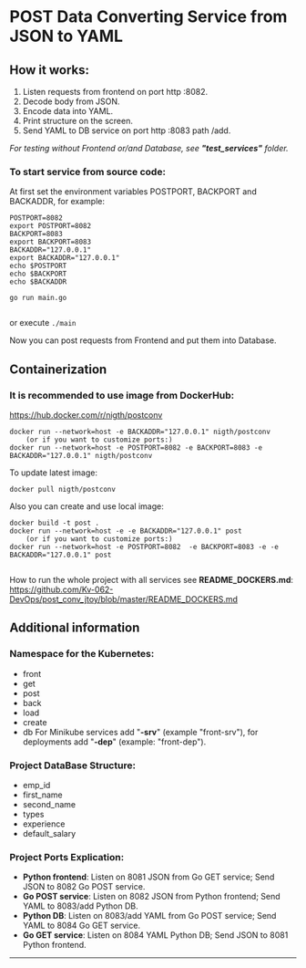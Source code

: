 # POST Data Converting Service from JSON to YAML

## How it works:
1. Listen requests from frontend on port http :8082.
2. Decode body from JSON.
3. Encode data into YAML.
4. Print structure on the screen.
5. Send YAML to DB service on port http :8083 path /add.

*For testing without Frontend or/and Database, see **"test_services"** folder.*

### To start service from source code:
At first set the environment variables POSTPORT, BACKPORT and BACKADDR, for example:
```
POSTPORT=8082
export POSTPORT=8082
BACKPORT=8083
export BACKPORT=8083
BACKADDR="127.0.0.1"
export BACKADDR="127.0.0.1"
echo $POSTPORT
echo $BACKPORT
echo $BACKADDR
 
go run main.go 
 
```
or execute ```./main```

Now you can post requests from Frontend and put them into Database.

## Containerization

### It is recommended to use image from DockerHub:
https://hub.docker.com/r/nigth/postconv
```
docker run --network=host -e BACKADDR="127.0.0.1" nigth/postconv
    (or if you want to customize ports:)
docker run --network=host -e POSTPORT=8082 -e BACKPORT=8083 -e BACKADDR="127.0.0.1" nigth/postconv
```
To update latest image:
```
docker pull nigth/postconv
```
Also you can create and use local image:
```
docker build -t post .
docker run --network=host -e -e BACKADDR="127.0.0.1" post
    (or if you want to customize ports:)
docker run --network=host -e POSTPORT=8082  -e BACKPORT=8083 -e -e BACKADDR="127.0.0.1" post
 
```
How to run the whole project with all services see **README_DOCKERS.md**:
https://github.com/Kv-062-DevOps/post_conv_jtoy/blob/master/README_DOCKERS.md

## Additional information

### Namespace for the Kubernetes:
* front
* get
* post
* back
* load
* create
* db
For Minikube services add "**-srv**" (example "front-srv"), for deployments add "**-dep**" (example: "front-dep").

### Project DataBase Structure:
- emp_id
- first_name
- second_name
- types
- experience
- default_salary

### Project Ports Explication:
+ **Python frontend**: Listen on 8081 JSON from Go GET service;      Send JSON to 8082 Go POST service.
+ **Go POST service**: Listen on 8082 JSON from Python frontend;     Send YAML to 8083/add Python DB.
+ **Python DB**:       Listen on 8083/add YAML from Go POST service; Send YAML to 8084 Go GET service.
+ **Go GET service**:  Listen on 8084 YAML Python DB;                Send JSON to 8081 Python frontend. 
___
